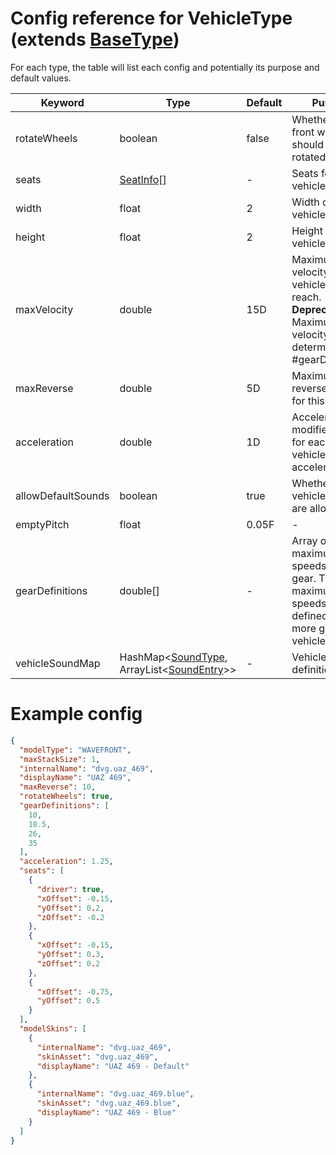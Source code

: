# Config reference for VehicleType (extends [BaseType](BaseType.md))

For each type, the table will list each config and potentially its purpose and default values.

| Keyword            | Type                                                                         | Default | Purpose                                                                                                              |
|--------------------|------------------------------------------------------------------------------|---------|----------------------------------------------------------------------------------------------------------------------|
| rotateWheels       | boolean                                                                      | false   | Whether the front wheels should be rotated.                                                                          |
| seats              | [SeatInfo](SeatInfo.md)[]                                                    | -       | Seats for this vehicle.                                                                                              |
| width              | float                                                                        | 2       | Width of the vehicle's hitbox.                                                                                       |
| height             | float                                                                        | 2       | Height of the vehicle's hitbox.                                                                                      |
| maxVelocity        | double                                                                       | 15D     | Maximum velocity this vehicle can reach.<br/>**Deprecated:** Maximum velocity is now determined by #gearDefinitions. |
| maxReverse         | double                                                                       | 5D      | Maximum reverse speed for this vehicle.                                                                              |
| acceleration       | double                                                                       | 1D      | Acceleration modifier, applied for each tick a vehicle is accelerating.                                              |
| allowDefaultSounds | boolean                                                                      | true    | Whether default vehicle sounds are allowed.                                                                          |
| emptyPitch         | float                                                                        | 0.05F   | -                                                                                                                    |
| gearDefinitions    | double[]                                                                     | -       | Array of maximum speeds for each gear. The more maximum speeds are defined, the more gears a vehicle has.            |
| vehicleSoundMap    | HashMap<[SoundType](SoundType.md), ArrayList\<[SoundEntry](SoundEntry.md )>> | -       | Vehicle sound definitions.                                                                                           |

# Example config
```json
{
  "modelType": "WAVEFRONT",
  "maxStackSize": 1,
  "internalName": "dvg.uaz_469",
  "displayName": "UAZ 469",
  "maxReverse": 10,
  "rotateWheels": true,
  "gearDefinitions": [
    10,
    18.5,
    26,
    35
  ],
  "acceleration": 1.25,
  "seats": [
    {
      "driver": true,
      "xOffset": -0.15,
      "yOffset": 0.2,
      "zOffset": -0.2
    },
    {
      "xOffset": -0.15,
      "yOffset": 0.3,
      "zOffset": 0.2
    },
    {
      "xOffset": -0.75,
      "yOffset": 0.5
    }
  ],
  "modelSkins": [
    {
      "internalName": "dvg.uaz_469",
      "skinAsset": "dvg.uaz_469",
      "displayName": "UAZ 469 - Default"
    },
    {
      "internalName": "dvg.uaz_469.blue",
      "skinAsset": "dvg.uaz_469.blue",
      "displayName": "UAZ 469 - Blue"
    }
  ]
}
```